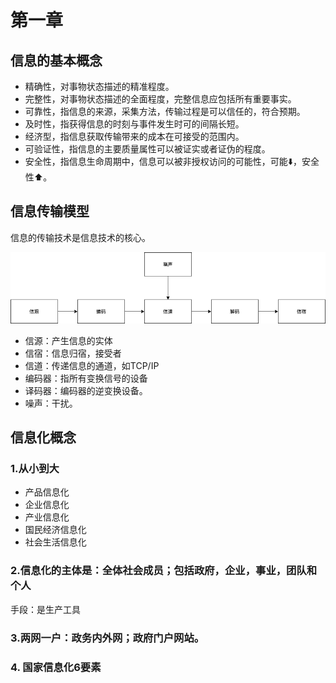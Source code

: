 # 第一章
## 信息的基本概念
* 精确性，对事物状态描述的精准程度。
* 完整性，对事物状态描述的全面程度，完整信息应包括所有重要事实。
* 可靠性，指信息的来源，采集方法，传输过程是可以信任的，符合预期。
* 及时性，指获得信息的时刻与事件发生时可的间隔长短。
* 经济型，指信息获取传输带来的成本在可接受的范围内。
* 可验证性，指信息的主要质量属性可以被证实或者证伪的程度。
* 安全性，指信息生命周期中，信息可以被非授权访问的可能性，可能⬇️，安全性⬆️。

## 信息传输模型
信息的传输技术是信息技术的核心。

![信息传输模型](/images/1/信息传输模型.png)


* 信源：产生信息的实体
* 信宿：信息归宿，接受者
* 信道：传递信息的通道，如TCP/IP
* 编码器：指所有变换信号的设备
* 译码器：编码器的逆变换设备。
* 噪声：干扰。

## 信息化概念
### 1.从小到大
* 产品信息化
* 企业信息化
* 产业信息化
* 国民经济信息化
* 社会生活信息化

### 2.信息化的主体是：全体社会成员；包括政府，企业，事业，团队和个人
手段：是生产工具

### 3.两网一户：政务内外网；政府门户网站。

### 4. 国家信息化6要素


